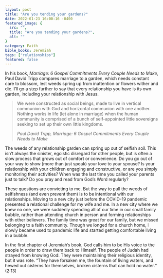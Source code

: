 ```yaml
---
layout: post
title: "Are you tending your gardens?"
date: 2022-01-23 16:00:16 -0400
featured_image: {
  src: "",
  title: "Are you tending your gardens?",
  alt: ""
}
category: Faith
bible_books: Jeremiah
tags: ["relationships"]
featured: false
---
```


In his book, *Marriage: 6 Gospel Commitments Every Couple Needs to Make*, Paul David Tripp compares marriage to a garden, which needs constant care to blossom, lest weeds spring up from inattention or flowers wither and die. I’ll go a step further to say that every relationship you have is its own garden, including your relationship with Jesus.

> We were constructed as social beings, made to live in vertical communion with God and horizontal communion with one another. Nothing works in life (let alone in marriage) when the human community is comprised of a bunch of self-appointed little sovereigns seeking to set up their own little kingdoms.
>
> <cite>Paul David Tripp, Marriage: 6 Gospel Commitments Every Couple Needs to Make</cite>

The weeds of any relationship garden can spring up out of selfish soil. This isn’t always the sinister, egoistic disregard for other people, but is often a slow process that grows out of comfort or convenience. Do you go out of your way to show (more than just speak) your love to your spouse? Is your relationship with your children engaging and constructive, or are you simply monitoring their activities? When was the last time you called your parents just to talk? Do you pray and read from God’s Word regularly?

These questions are convicting to me. But the way to pull the weeds of selfishness (and even prevent them) is to be intentional with our relationships. Moving to a new city just before the COVID-19 pandemic presented a relational challenge for my wife and me. In a new city where we knew no one, we were suddenly spending all of our time in our small family bubble, rather than attending church in person and forming relationships with other believers. The family time was great for our family, but we missed belonging to a faith community. Though we longed for a church home, I slowly became used to pandemic life and started getting comfortable living in a bubble.

In the first chapter of Jeremiah’s book, God calls him to be His voice to the people in order to draw them back to Himself. The people of Judah had strayed from knowing God. They were maintaining their religious identity, but it was rote. <q>They have forsaken me, the fountain of living waters, and hewed out cisterns for themselves, broken cisterns that can hold no water.</q> (2:13)